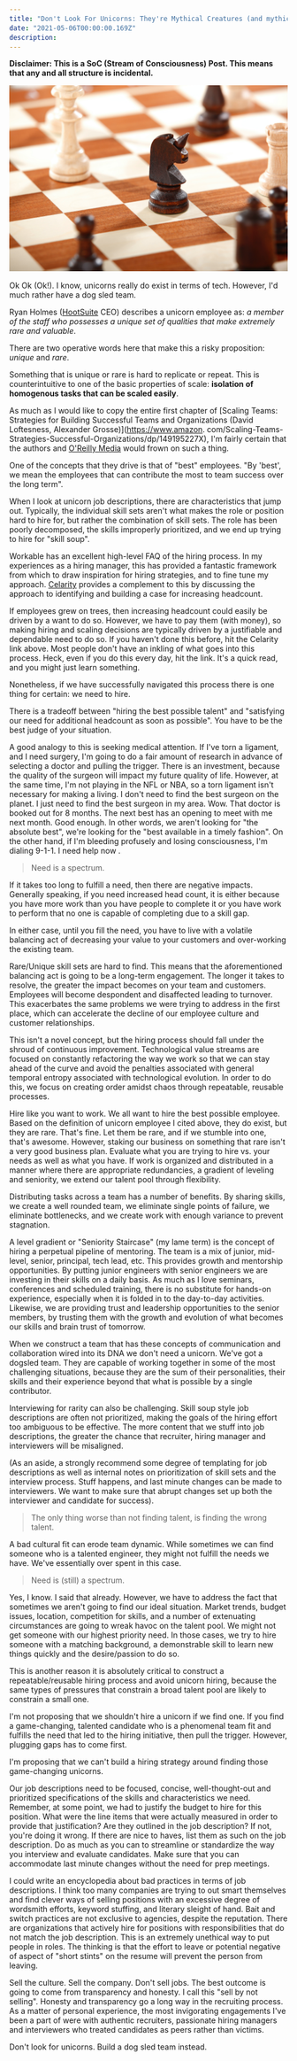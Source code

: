 ```yaml
---
title: "Don't Look For Unicorns: They're Mythical Creatures (and mythical creatures don't exist)"
date: "2021-05-06T00:00:00.169Z"
description:
---
```


**Disclaimer: This is a SoC (Stream of Consciousness) Post. This means that any and all structure is incidental.**

![Unicorn Knight](content/blog/img/unicorn.jpg)

Ok Ok (Ok!). I know, unicorns really do exist in terms of tech. However, I'd much rather have a dog sled team.

Ryan Holmes ([HootSuite](https://www.hootsuite.com/) CEO) describes a unicorn employee as:
_a member of the staff 
who possesses a unique set of 
qualities that make extremely rare and valuable_.

There are two operative words here that make this a risky proposition: _unique_ and _rare_.

Something that is unique or rare is hard to replicate or repeat. This is counterintuitive to one of the basic properties of scale: **isolation of homogenous tasks that can be scaled easily**.

As much as I would like to copy the entire first chapter of [Scaling Teams: Strategies for Building Successful Teams 
and Organizations (David Loftesness, Alexander Grosse)](https://www.amazon.
com/Scaling-Teams-Strategies-Successful-Organizations/dp/149195227X), I'm fairly certain that the authors and 
[O'Reilly Media](https://www.oreilly.com/) 
would frown on such a thing.

One of the concepts that they drive is that of "best" employees. "By 'best', we mean the employees that can contribute the most to team success over the long term".

When I look at unicorn job descriptions, there are characteristics that jump out. Typically, the individual skill sets aren't what makes the role or position hard to hire for, but rather the combination of skill sets. The role has been poorly decomposed, the skills improperly prioritized, and we end up trying to hire for "skill soup".

Workable has an excellent high-level FAQ of the hiring process. In my experiences as a hiring manager, this has 
provided a fantastic framework from which to draw inspiration for  hiring strategies, and to fine tune my approach. 
[Celarity](https://www.celarity.com/) provides a complement to this by discussing the approach to identifying and 
building a case for increasing headcount.

If employees grew on trees, then increasing headcount could easily be driven by a want to do so. However, we have to pay them (with money), so making hiring and scaling decisions are typically driven by a justifiable and dependable need to do so. If you haven't done this before, hit the Celarity link above. Most people don't have an inkling of what goes into this process. Heck, even if you do this every day, hit the link. It's a quick read, and you might just learn something.

Nonetheless, if we have successfully navigated this process there is one thing for certain: we need to hire.

There is a tradeoff between "hiring the best possible talent" and "satisfying our need for additional headcount as soon as possible". You have to be the best judge of your situation.

A good analogy to this is seeking medical attention. If I've torn a ligament, and I need surgery, I'm going to do a fair amount of research in advance of selecting a doctor and pulling the trigger. There is an investment, because the quality of the surgeon will impact my future quality of life. However, at the same time, I'm not playing in the NFL or NBA, so a torn ligament isn't necessary for making a living. I don't need to find the best surgeon on the planet. I just need to find the best surgeon in my area. Wow. That doctor is booked out for 8 months. The next best has an opening to meet with me next month. Good enough. In other words, we aren't looking for "the absolute best", we're looking for the "best available in a timely fashion". On the other hand, if I'm bleeding profusely and losing consciousness, I'm dialing 9-1-1. I need help now .

> Need is a spectrum.

If it takes too long to fulfill a need, then there are negative impacts. Generally speaking, if you need increased head count, it is either because you have more work than you have people to complete it or you have work to perform that no one is capable of completing due to a skill gap.

In either case, until you fill the need, you have to live with a volatile balancing act of decreasing your value to your customers and over-working the existing team.

Rare/Unique skill sets are hard to find. This means that the aforementioned balancing act is going to be a long-term engagement. The longer it takes to resolve, the greater the impact becomes on your team and customers. Employees will become despondent and disaffected leading to turnover. This exacerbates the same problems we were trying to address in the first place, which can accelerate the decline of our employee culture and customer relationships.

This isn't a novel concept, but the hiring process should fall under the shroud of continuous improvement. Technological value streams are focused on constantly refactoring the way we work so that we can stay ahead of the curve and avoid the penalties associated with general temporal entropy associated with technological evolution. In order to do this, we focus on creating order amidst chaos through repeatable, reusable processes.

Hire like you want to work. We all want to hire the best possible employee. Based on the definition of unicorn employee I cited above, they do exist, but they are rare. That's fine. Let them be rare, and if we stumble into one, that's awesome. However, staking our business on something that rare isn't a very good business plan. Evaluate what you are trying to hire vs. your needs as well as what you have. If work is organized and distributed in a manner where there are appropriate redundancies, a gradient of leveling and seniority, we extend our talent pool through flexibility.

Distributing tasks across a team has a number of benefits. By sharing skills, we create a well rounded team, we eliminate single points of failure, we eliminate bottlenecks, and we create work with enough variance to prevent stagnation.

A level gradient or "Seniority Staircase" (my lame term) is the concept of hiring a perpetual pipeline of mentoring. The team is a mix of junior, mid-level, senior, principal, tech lead, etc. This provides growth and mentorship opportunities. By putting junior engineers with senior engineers we are investing in their skills on a daily basis. As much as I love seminars, conferences and scheduled training, there is no substitute for hands-on experience, especially when it is folded in to the day-to-day activities. Likewise, we are providing trust and leadership opportunities to the senior members, by trusting them with the growth and evolution of what becomes our skills and brain trust of tomorrow.

When we construct a team that has these concepts of communication and collaboration wired into its DNA we don't need a unicorn. We've got a dogsled team. They are capable of working together in some of the most challenging situations, because they are the sum of their personalities, their skills and their experience beyond that what is possible by a single contributor.

Interviewing for rarity can also be challenging. Skill soup style job descriptions are often not prioritized, making the goals of the hiring effort too ambiguous to be effective. The more content that we stuff into job descriptions, the greater the chance that recruiter, hiring manager and interviewers will be misaligned.

(As an aside, a strongly recommend some degree of templating for job descriptions as well as internal notes on prioritization of skill sets and the interview process. Stuff happens, and last minute changes can be made to interviewers. We want to make sure that abrupt changes set up both the interviewer and candidate for success).

> The only thing worse than not finding talent, is finding the wrong talent.

A bad cultural fit can erode team dynamic. While sometimes we can find someone who is a talented engineer, they might not fulfill the needs we have. We've essentially over spent  in this case.

> Need is (still) a spectrum.

Yes, I know. I said that already. However, we have to address the fact that sometimes we aren't going to find our ideal situation. Market trends, budget issues, location, competition for skills, and a number of extenuating circumstances are going to wreak havoc on the talent pool. We might not get someone with our highest priority need. In those cases, we try to hire someone with a matching background, a demonstrable skill to learn new things quickly and the desire/passion to do so.

This is another reason it is absolutely critical to construct a repeatable/reusable hiring process and avoid unicorn hiring, because the same types of pressures that constrain a broad talent pool are likely to constrain a small one.


I'm not proposing that we shouldn't hire a unicorn if we find one. If you find a game-changing, talented candidate who is a phenomenal team fit and fulfills the need that led to the hiring initiative, then pull the trigger. However, plugging gaps has to come first.

I'm proposing that we can't build a hiring strategy around finding those game-changing unicorns.

Our job descriptions need to be focused, concise, well-thought-out and prioritized specifications of the skills and characteristics we need. Remember, at some point, we had to justify the budget to hire for this position. What were the line items that were actually measured in order to provide that justification? Are they outlined in the job description? If not, you're doing it wrong. If there are nice to haves, list them as such on the job description. Do as much as you can to streamline or standardize the way you interview and evaluate candidates. Make sure that you can accommodate last minute changes without the need for prep meetings.

I could write an encyclopedia about bad practices in terms of job descriptions. I think too many companies are 
trying to out smart themselves and find clever ways of selling positions with an excessive degree of wordsmith efforts, keyword stuffing, and literary sleight of hand. Bait and switch practices are not exclusive to agencies, despite the reputation. There are organizations that actively hire for positions with responsibilities that do not match the job description. This is an extremely unethical way to put people in roles. The thinking is that the effort to leave or potential negative of aspect of "short stints" on the resume will prevent the person from leaving.

Sell the culture. Sell the company. Don't sell jobs. The best outcome is going to come from transparency and honesty.  I call this "sell by not selling". Honesty and transparency go a long way in the recruiting process. As a matter of personal experience, the most invigorating engagements I've been a part of were with authentic recruiters, passionate hiring managers and interviewers who treated candidates as peers rather than victims.

Don't look for unicorns. Build a dog sled team instead. 